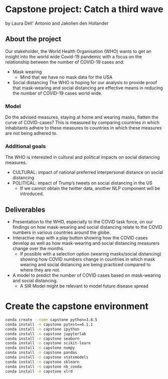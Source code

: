 # Capstone project: Catch a third wave
by Laura Dell' Antonio and Jakolien den Hollander

## About the project

Our stakeholder, the World Health Organisation (WHO) wants to get an insight into the world wide Covid-19 pandemic with a focus on the relationship between the number of COVID-19 cases and:
* Mask wearing
  * Mind that we have no mask data for the USA
* Social distancing
The WHO is hoping for our analysis to provide proof that mask-wearing and social distancing are effective means in reducing the number of COVID-19 cases world wide.

### Model 
Do the advised measures, staying at home and wearing masks, flatten the curve of COVID-cases? This is measured by comparing countries in which inhabitants adhere to these measures to countries in which these measures are not being adhered to.

### Additional goals
The WHO is interested in cultural and political impacts on social distancing measures.
* CULTURAL: impact of national preferred interpersonal distance on social distancing
* POLITICAL: impact of Trump’s tweets on social distancing in the US
  * If we cannot obtain the twitter data, another NLP component will be introduced.

## Deliverables
* Presentation to the WHO, especially to the COVID task force, on our findings on how mask-wearing and social distancing relate to the COVID numbers in various countries around the globe.
* Interactive map with a play button showing how the COVID cases develop as well as how mask-wearing and social distancing measurers change over the months.
  * If possible with a selection option (wearing masks/social distancing) showing how COVID numbers change in  countries in which mask wearing and social distancing are being practiced compared to where they are not.
* A model to predict the number of COVID cases based on mask-wearing and social distancing.
  * A SIR Model might be relevant to model future disease spread



# Create the capstone environment

```bash
conda create --name capstone python=3.8.5
conda install -n capstone pytest==6.1.1
conda install -n capstone ipython
conda install -n capstone jupyterlab
conda install -n capstone seaborn
conda install -n capstone scikit-learn
conda install -n capstone numpy
conda install -n capstone pandas
conda install -n capstone statsmodels
conda install -n capstone sklearn
conda install -n capstone nb_conda
conda install -n capstone xlrd
```
